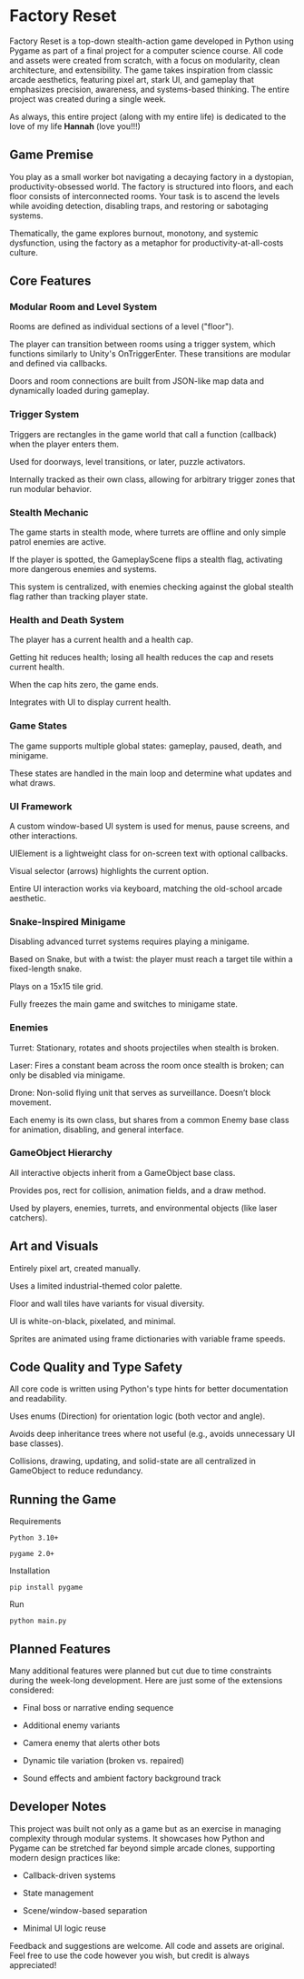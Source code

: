 # Factory Reset

Factory Reset is a top-down stealth-action game developed in Python using Pygame as part of a final project for a computer science course. All code and assets were created from scratch, with a focus on modularity, clean architecture, and extensibility. The game takes inspiration from classic arcade aesthetics, featuring pixel art, stark UI, and gameplay that emphasizes precision, awareness, and systems-based thinking. The entire project was created during a single week.

As always, this entire project (along with my entire life) is dedicated to  the love of my life **Hannah** (love you!!!)

## Game Premise

You play as a small worker bot navigating a decaying factory in a dystopian, productivity-obsessed world. The factory is structured into floors, and each floor consists of interconnected rooms. Your task is to ascend the levels while avoiding detection, disabling traps, and restoring or sabotaging systems.

Thematically, the game explores burnout, monotony, and systemic dysfunction, using the factory as a metaphor for productivity-at-all-costs culture.

## Core Features

### Modular Room and Level System

Rooms are defined as individual sections of a level ("floor").

The player can transition between rooms using a trigger system, which functions similarly to Unity's OnTriggerEnter. These transitions are modular and defined via callbacks.

Doors and room connections are built from JSON-like map data and dynamically loaded during gameplay.

### Trigger System

Triggers are rectangles in the game world that call a function (callback) when the player enters them.

Used for doorways, level transitions, or later, puzzle activators.

Internally tracked as their own class, allowing for arbitrary trigger zones that run modular behavior.

### Stealth Mechanic

The game starts in stealth mode, where turrets are offline and only simple patrol enemies are active.

If the player is spotted, the GameplayScene flips a stealth flag, activating more dangerous enemies and systems.

This system is centralized, with enemies checking against the global stealth flag rather than tracking player state.

### Health and Death System

The player has a current health and a health cap.

Getting hit reduces health; losing all health reduces the cap and resets current health.

When the cap hits zero, the game ends.

Integrates with UI to display current health.

### Game States

The game supports multiple global states: gameplay, paused, death, and minigame.

These states are handled in the main loop and determine what updates and what draws.

### UI Framework

A custom window-based UI system is used for menus, pause screens, and other interactions.

UIElement is a lightweight class for on-screen text with optional callbacks.

Visual selector (arrows) highlights the current option.

Entire UI interaction works via keyboard, matching the old-school arcade aesthetic.

### Snake-Inspired Minigame

Disabling advanced turret systems requires playing a minigame.

Based on Snake, but with a twist: the player must reach a target tile within a fixed-length snake.

Plays on a 15x15 tile grid.

Fully freezes the main game and switches to minigame state.

### Enemies

Turret: Stationary, rotates and shoots projectiles when stealth is broken.

Laser: Fires a constant beam across the room once stealth is broken; can only be disabled via minigame.

Drone: Non-solid flying unit that serves as surveillance. Doesn’t block movement.

Each enemy is its own class, but shares from a common Enemy base class for animation, disabling, and general interface.

### GameObject Hierarchy

All interactive objects inherit from a GameObject base class.

Provides pos, rect for collision, animation fields, and a draw method.

Used by players, enemies, turrets, and environmental objects (like laser catchers).

## Art and Visuals

Entirely pixel art, created manually.

Uses a limited industrial-themed color palette.

Floor and wall tiles have variants for visual diversity.

UI is white-on-black, pixelated, and minimal.

Sprites are animated using frame dictionaries with variable frame speeds.

## Code Quality and Type Safety

All core code is written using Python's type hints for better documentation and readability.

Uses enums (Direction) for orientation logic (both vector and angle).

Avoids deep inheritance trees where not useful (e.g., avoids unnecessary UI base classes).

Collisions, drawing, updating, and solid-state are all centralized in GameObject to reduce redundancy.

## Running the Game

Requirements

```
Python 3.10+

pygame 2.0+
```

Installation

```
pip install pygame
```

Run

```
python main.py
```

## Planned Features

Many additional features were planned but cut due to time constraints during the week-long development. Here are just some of the extensions considered:

- Final boss or narrative ending sequence

- Additional enemy variants

- Camera enemy that alerts other bots

- Dynamic tile variation (broken vs. repaired)

- Sound effects and ambient factory background track

## Developer Notes

This project was built not only as a game but as an exercise in managing complexity through modular systems. It showcases how Python and Pygame can be stretched far beyond simple arcade clones, supporting modern design practices like:

- Callback-driven systems

- State management

- Scene/window-based separation

- Minimal UI logic reuse

Feedback and suggestions are welcome. All code and assets are original. Feel free to use the code however you wish, but credit is always appreciated!
